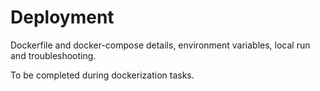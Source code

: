 # Deployment

Dockerfile and docker-compose details, environment variables, local run and troubleshooting.

To be completed during dockerization tasks.

